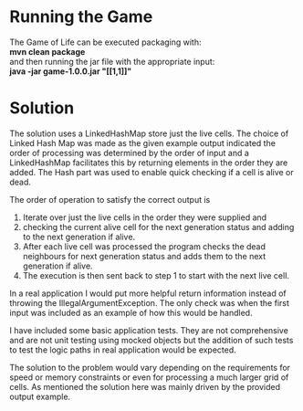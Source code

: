 # Running the Game
The Game of Life can be executed packaging with:  
    **mvn clean package**  
and then running the jar file with the appropriate input:  
    **java -jar game-1.0.0.jar "[[1,1]]"**

# Solution
The solution uses a LinkedHashMap store just the live cells. The choice of Linked Hash Map
was made as the given example output indicated the order of processing was determined by the
order of input and a LinkedHashMap facilitates this by returning elements in the order they are
added.  The Hash part was used to enable quick checking if a cell is alive or dead.

The order of operation to satisfy the correct output is
<ol>
<li>Iterate over just the live cells in the order they were supplied and</li> 
<li>checking the current alive cell for the next generation status and adding to the next generation if alive.</li>  
<li>After each live cell was processed the program checks the dead neighbours for next generation status and
adds them to the next generation if alive.</li>
<li>The execution is then sent back to step 1 to start with the next live cell.</li>
</ol>

In a real application I would put more helpful return information instead of throwing the IllegalArgumentException.
The only check was when the first input was included as an example of how this would be handled.

I have included some basic application tests.  They are not comprehensive and are not unit testing using 
mocked objects but the addition of such tests to test the logic paths in real application would be expected.

The solution to the problem would vary depending on the requirements for speed or memory constraints or even 
for processing a much larger grid of cells.  As mentioned the solution here was mainly driven by the provided 
output example.